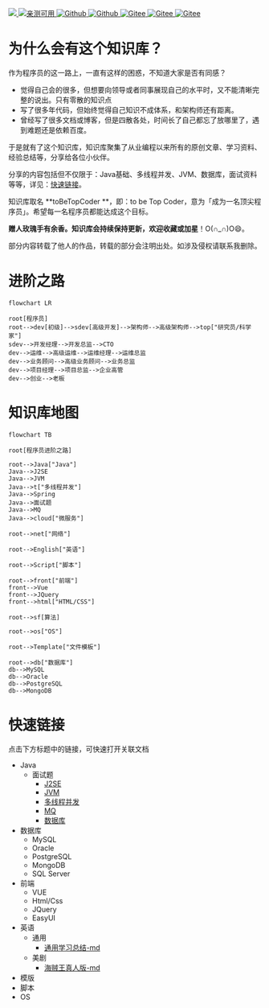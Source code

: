 <p align="left">
<a href="https://blog.csdn.net/namelessmyth" target="_blank">
<img src="https://img.shields.io/badge/博客-在线阅读-green.svg?style=for-the-badge">
</a>
<a href="https://zhuanlan.zhihu.com/p/474433404" target="_blank">
<img src="https://img.shields.io/badge/Java电子书集合-史上最全-yellow.svg?style=for-the-badge" alt="亲测可用">
</a>
<a href="https://github.com/namelessmyth" target="_blank"><img alt="Github" src="https://img.shields.io/github/stars/namelessmyth/git-doc?style=for-the-badge">
</a>
<a href="#" target="_blank"><img alt="Github" src="https://img.shields.io/github/license/elemefe/vue-amap.svg?style=flat-square">
</a>
<a href="https://gitee.com/namelessmyth" target="_blank"><img alt="Gitee" src="https://img.shields.io/badge/Author-namelessmyth-brightgreen.svg">
</a>
<a href="https://gitee.com/namelessmyth/document" target="_blank"><img alt="Gitee" src="https://img.shields.io/badge/version-v1.0-brightgreen.svg">
</a>
<a href="https://gitee.com/namelessmyth/document" target="_blank">
  <img alt="Gitee" src="https://gitee.com/namelessmyth/document/badge/star.svg?theme=dark">
</a>
</p>


# 为什么会有这个知识库？

作为程序员的这一路上，一直有这样的困惑，不知道大家是否有同感？

- 觉得自己会的很多，但想要向领导或者同事展现自己的水平时，又不能清晰完整的说出。只有零散的知识点
- 写了很多年代码，但始终觉得自己知识不成体系，和架构师还有距离。
- 曾经写了很多文档或博客，但是四散各处，时间长了自己都忘了放哪里了，遇到难题还是依赖百度。

于是就有了这个知识库，知识库聚集了从业编程以来所有的原创文章、学习资料、经验总结等，分享给各位小伙伴。

分享的内容包括但不仅限于：Java基础、多线程并发、JVM、数据库，面试资料等等，详见：[快速链接](#快速链接)。

知识库取名 **toBeTopCoder **，即：to be Top Coder，意为「成为一名顶尖程序员」。希望每一名程序员都能达成这个目标。

**赠人玫瑰手有余香。知识库会持续保持更新，欢迎收藏或加星**！O(∩_∩)O😄。

部分内容转载了他人的作品，转载的部分会注明出处。如涉及侵权请联系我删除。



# 进阶之路

```mermaid
flowchart LR

root[程序员]
root-->dev[初级]-->sdev[高级开发]-->架构师-->高级架构师-->top["研究员/科学家"]
sdev-->开发经理-->开发总监-->CTO
dev-->运维-->高级运维-->运维经理-->运维总监
dev-->业务顾问-->高级业务顾问-->业务总监
dev-->项目经理-->项目总监-->企业高管
dev-->创业-->老板
```





# 知识库地图

```mermaid
flowchart TB

root[程序员进阶之路]

root-->Java["Java"]
Java-->J2SE
Java-->JVM
Java-->t["多线程并发"]
Java-->Spring
Java-->面试题
Java-->MQ
Java-->cloud["微服务"]

root-->net["网络"]

root-->English["英语"]

root-->Script["脚本"]

root-->front["前端"]
front-->Vue
front-->JQuery
front-->html["HTML/CSS"]

root-->sf[算法]

root-->os["OS"]

root-->Template["文件模板"]

root-->db["数据库"]
db-->MySQL
db-->Oracle
db-->PostgreSQL
db-->MongoDB
```



# 快速链接

点击下方标题中的链接，可快速打开关联文档

- Java
  - 面试题
    - [J2SE](java/job/求职-面试题-J2SE.md)
    - [JVM](java/job/求职-面试题-JVM.md)
    - [多线程并发](java/job/求职-面试题-多线程并发.md)
    - [MQ](java/job/求职-面试题-MQ.md)
    - [数据库](java/job/求职-面试题-数据库.md)
- 数据库
  - MySQL
  - Oracle
  - PostgreSQL
  - MongoDB
  - SQL Server
- 前端
  - VUE
  - Html/Css
  - JQuery
  - EasyUI
- 英语
  - 通用
    - [通用学习总结-md](docs/English/英语学习-通用-Gem.md)
  - 美剧
    - [海贼王真人版-md](docs/English/英语学习-美剧-海贼王.md)
- 模版
- 脚本
- OS
